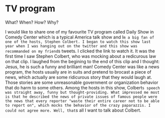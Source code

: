 TV program
==========

What?
When?
How?
Why?

I would like to share one of my favourite TV program called Daily Show in Comedy Center which is a typical America talk show and I`m a big fan of one of the hosts, Stephen Colbert. I began to watch this show last year when I was hanging out on the twitter and this show was recommanded on my friend`s tweets. I clicked the link to watch it. It was the first time I saw Stephen Colbert, who was mocking about a redicurous law on that clip. I laughed from the begining to the end of this clip and I thought: Jesus, he is such a funny and brilliant man!
Comedy Center was like a news program, the hosts usually are in suits and pretend to brocast a piece of news, which actually are some ridicurous story that they would laugh at. Those stories are some unreasonable government or organization behavior that do harm to some others.
Among the hosts in this show, Colbert`s speech was straight away, funny but thought-providing. What impressed me most is that he described the news of private issues of famous people were the news that every reporter "waste their entire career not to be able to report on", which mocks the behavior of the crazy paparazzis. I could not agree more. Well, that`s all I want to talk about Colbert.


